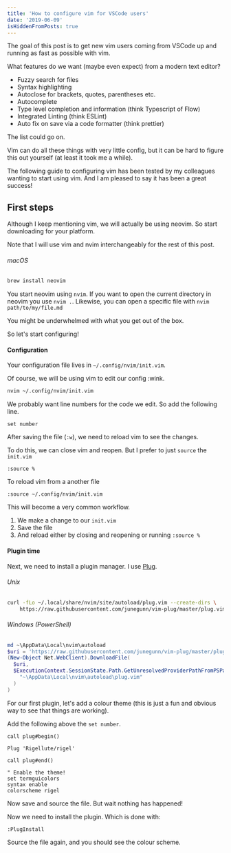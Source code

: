 ```yaml
---
title: 'How to configure vim for VSCode users'
date: '2019-06-09'
isHiddenFromPosts: true
---
```


The goal of this post is to get new vim users coming from VSCode up and running as fast as possible with vim.

What features do we want (maybe even expect) from a modern text editor?

- Fuzzy search for files
- Syntax highlighting
- Autoclose for brackets, quotes, parentheses etc.
- Autocomplete
- Type level completion and information (think Typescript of Flow)
- Integrated Linting (think ESLint)
- Auto fix on save via a code formatter (think prettier)

The list could go on.

Vim can do all these things with very little config, but it can be hard to figure this out yourself (at least it took me a while).

The following guide to configuring vim has been tested by my colleagues wanting to start using vim. And I am pleased to say it has been a great success!

## First steps

Although I keep mentioning vim, we will actually be using neovim. So start downloading for your platform.

Note that I will use vim and nvim interchangeably for the rest of this post.

###### macOS

```bash
brew install neovim
```

You start neovim using `nvim`. If you want to open the current directory in neovim you use `nvim .`. Likewise, you can open a specific file with `nvim path/to/my/file.md`

You might be underwhelmed with what you get out of the box.

So let's start configuring!

#### Configuration

Your configuration file lives in `~/.config/nvim/init.vim`.

Of course, we will be using vim to edit our config :wink.

```bash
nvim ~/.config/nvim/init.vim
```

We probably want line numbers for the code we edit. So add the following line.

```vim
set number
```

After saving the file (`:w`), we need to reload vim to see the changes.

To do this, we can close vim and reopen. But I prefer to just `source` the `init.vim`

```vim
:source %
```

To reload vim from a another file

```vim
:source ~/.config/nvim/init.vim
```

This will become a very common workflow.

1. We make a change to our `init.vim`
1. Save the file
1. And reload either by closing and reopening or running `:source %`

#### Plugin time

Next, we need to install a plugin manager. I use [Plug](https://github.com/junegunn/vim-plug#neovim).

###### Unix

```sh
curl -fLo ~/.local/share/nvim/site/autoload/plug.vim --create-dirs \
    https://raw.githubusercontent.com/junegunn/vim-plug/master/plug.vim
```

###### Windows (PowerShell)

```powershell
md ~\AppData\Local\nvim\autoload
$uri = 'https://raw.githubusercontent.com/junegunn/vim-plug/master/plug.vim'
(New-Object Net.WebClient).DownloadFile(
  $uri,
  $ExecutionContext.SessionState.Path.GetUnresolvedProviderPathFromPSPath(
    "~\AppData\Local\nvim\autoload\plug.vim"
  )
)
```

For our first plugin, let's add a colour theme (this is just a fun and obvious way to see that things are working).

Add the following above the `set number`.

```vim
call plug#begin()

Plug 'Rigellute/rigel'

call plug#end()

" Enable the theme!
set termguicolors
syntax enable
colorscheme rigel
```

Now save and source the file. But wait nothing has happened!

Now we need to install the plugin. Which is done with:

```vim
:PlugInstall
```

Source the file again, and you should see the colour scheme.
